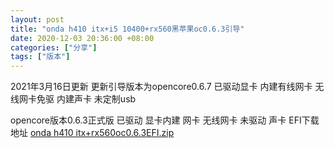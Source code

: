 ```yaml
---
layout: post
title: "onda h410 itx+i5 10400+rx560黑苹果oc0.6.3引导"
date: 2020-12-03 20:36:00 +08:00
categories: ["分享"]
tags: ["版本"]
---
```


2021年3月16日更新
更新引导版本为opencore0.6.7
已驱动显卡
内建有线网卡
无线网卡免驱
内建声卡
未定制usb


opencore版本0.6.3正式版
已驱动 显卡内建 网卡 无线网卡
未驱动 声卡
EFI下载地址
[onda h410 itx+rx560oc0.6.3EFI.zip][1]


  [1]: https://xy07-1251893119.costj.myqcloud.com/2020/12/03/3462219008.zip